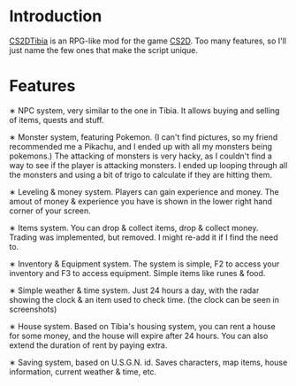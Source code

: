 # Introduction

[CS2DTibia](http://www.unrealsoftware.de/files_show.php?file=1135) is an RPG-like mod for the game [CS2D](http://www.cs2d.com). Too many features, so I'll just name the few ones that make the script unique.

# Features

∗ NPC system, very similar to the one in Tibia. It allows buying and selling of items, quests and stuff.

∗ Monster system, featuring Pokemon. (I can't find pictures, so my friend recommended me a Pikachu, and I ended up with all my monsters being pokemons.) The attacking of monsters is very hacky, as I couldn't find a way to see if the player is attacking monsters. I ended up looping through all the monsters and using a bit of trigo to calculate if they are hitting them.

∗ Leveling & money system. Players can gain experience and money. The amout of money & experience you have is shown in the lower right hand corner of your screen.

∗ Items system. You can drop & collect items, drop & collect money. Trading was implemented, but removed. I might re-add it if I find the need to.

∗ Inventory & Equipment system. The system is simple, F2 to access your inventory and F3 to access equipment. Simple items like runes & food.

∗ Simple weather & time system. Just 24 hours a day, with the radar showing the clock & an item used to check time. (the clock can be seen in screenshots)

∗ House system. Based on Tibia's housing system, you can rent a house for some money, and the house will expire after 24 hours. You can also extend the duration of rent by paying extra.

∗ Saving system, based on U.S.G.N. id. Saves characters, map items, house information, current weather & time, etc.
